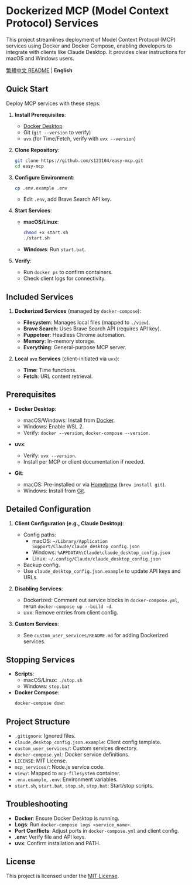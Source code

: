 # Dockerized MCP (Model Context Protocol) Services

This project streamlines deployment of Model Context Protocol (MCP) services using Docker and Docker Compose, enabling developers to integrate with clients like Claude Desktop. It provides clear instructions for macOS and Windows users.

[繁體中文 README](./README.zh-TW.md) | **English**

## Quick Start

Deploy MCP services with these steps:

1. **Install Prerequisites**:

   - [Docker Desktop](https://www.docker.com/products/docker-desktop/)
   - Git (`git --version` to verify)
   - `uvx` (for Time/Fetch, verify with `uvx --version`)

2. **Clone Repository**:

   ```bash
   git clone https://github.com/s123104/easy-mcp.git
   cd easy-mcp
   ```

3. **Configure Environment**:

   ```bash
   cp .env.example .env
   ```

   - Edit `.env`, add Brave Search API key.

4. **Start Services**:

   - **macOS/Linux**:
     ```bash
     chmod +x start.sh
     ./start.sh
     ```
   - **Windows**: Run `start.bat`.

5. **Verify**:
   - Run `docker ps` to confirm containers.
   - Check client logs for connectivity.

## Included Services

1. **Dockerized Services** (managed by `docker-compose`):

   - **Filesystem**: Manages local files (mapped to `./view`).
   - **Brave Search**: Uses Brave Search API (requires API key).
   - **Puppeteer**: Headless Chrome automation.
   - **Memory**: In-memory storage.
   - **Everything**: General-purpose MCP server.

2. **Local `uvx` Services** (client-initiated via `uvx`):
   - **Time**: Time functions.
   - **Fetch**: URL content retrieval.

## Prerequisites

- **Docker Desktop**:

  - macOS/Windows: Install from [Docker](https://www.docker.com/products/docker-desktop/).
  - Windows: Enable WSL 2.
  - Verify: `docker --version`, `docker-compose --version`.

- **uvx**:

  - Verify: `uvx --version`.
  - Install per MCP or client documentation if needed.

- **Git**:
  - macOS: Pre-installed or via [Homebrew](https://brew.sh/) (`brew install git`).
  - Windows: Install from [Git](https://git-scm.com/download/win).

## Detailed Configuration

1. **Client Configuration (e.g., Claude Desktop)**:

   - Config paths:
     - macOS: `~/Library/Application Support/Claude/claude_desktop_config.json`
     - Windows: `%APPDATA%\Claude\claude_desktop_config.json`
     - Linux: `~/.config/Claude/claude_desktop_config.json`
   - Backup config.
   - Use `claude_desktop_config.json.example` to update API keys and URLs.

2. **Disabling Services**:

   - Dockerized: Comment out service blocks in `docker-compose.yml`, rerun `docker-compose up --build -d`.
   - uvx: Remove entries from client config.

3. **Custom Services**:
   - See `custom_user_services/README.md` for adding Dockerized services.

## Stopping Services

- **Scripts**:
  - macOS/Linux: `./stop.sh`
  - Windows: `stop.bat`
- **Docker Compose**:
  ```bash
  docker-compose down
  ```

## Project Structure

- `.gitignore`: Ignored files.
- `claude_desktop_config.json.example`: Client config template.
- `custom_user_services/`: Custom services directory.
- `docker-compose.yml`: Docker service definitions.
- `LICENSE`: MIT License.
- `mcp_services/`: Node.js service code.
- `view/`: Mapped to `mcp-filesystem` container.
- `.env.example`, `.env`: Environment variables.
- `start.sh`, `start.bat`, `stop.sh`, `stop.bat`: Start/stop scripts.

## Troubleshooting

- **Docker**: Ensure Docker Desktop is running.
- **Logs**: Run `docker-compose logs <service_name>`.
- **Port Conflicts**: Adjust ports in `docker-compose.yml` and client config.
- **.env**: Verify file and API keys.
- **uvx**: Confirm installation and PATH.

## License

This project is licensed under the [MIT License](./LICENSE).
